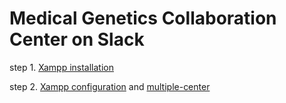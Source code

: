 # Medical Genetics Collaboration Center on Slack

step 1. [Xampp installation](https://raw.githubusercontent.com/Shicheng-Guo/HowtoBook/85d82a9cf9fc68fd822a4d28d14e5069746d818a/xampp_wordpress.sh)


step 2. [Xampp configuration](https://blog.csdn.net/LinearF/article/details/78871816) and [multiple-center](https://blog.csdn.net/sinat_27552405/article/details/91355960)
